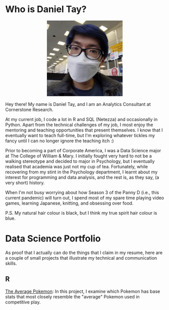 # Who is Daniel Tay?

<p align="center"><img src="/Profile.jpg" alt="Profile" width="240px" class="center"/></p>

Hey there! My name is Daniel Tay, and I am an Analytics Consultant at Cornerstone Research.

At my current job, I code a lot in R and SQL (Netezza) and occasionally in Python. Apart from the technical challenges of my job, I most enjoy the mentoring and teaching opportunities that present themselves. I know that I eventually want to teach full-time, but I'm exploring whatever tickles my fancy until I can no longer ignore the teaching itch :)

Prior to becoming a part of Corporate America, I was a Data Science major at The College of William & Mary. I initially fought very hard to not be a walking stereotype and decided to major in Psychology, but I eventually realised that academia was just not my cup of tea. Fortunately, while recovering from my stint in the Psychology department, I learnt about my interest for programming and data analysis, and the rest is, as they say, (a very short) history.

When I'm not busy worrying about how Season 3 of the Panny D (i.e., this current pandemic) will turn out, I spend most of my spare time playing video games, learning Japanese, knitting, and obsessing over food.

P.S. My natural hair colour is black, but I think my true spirit hair colour is blue.

# Data Science Portfolio

As proof that I actually can do the things that I claim in my resume, here are a couple of small projects that illustrate my technical and communication skills.

## R

[The Average Pokemon](http://nbviewer.jupyter.org/github/Daniel-Tay/daniel-tay.github.io/blob/master/The%20Average%20Pokemon.ipynb): In this project, I examine which Pokemon has base stats that most closely resemble the "average" Pokemon used in competitive play.